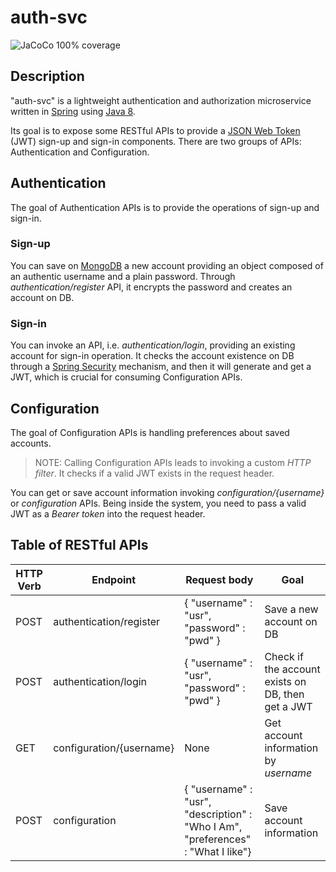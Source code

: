 # auth-svc
![JaCoCo 100% coverage](https://img.shields.io/badge/coverage-100%25-brightgreen)

## Description
"auth-svc" is a lightweight authentication and authorization microservice written in [Spring](https://spring.io/) using [Java 8](https://www.oracle.com/java/technologies/java8.html).

Its goal is to expose some RESTful APIs to provide a [JSON Web Token](https://jwt.io/) (JWT) sign-up and sign-in components. There are two groups of APIs: Authentication and Configuration.

## Authentication
The goal of Authentication APIs is to provide the operations of sign-up and sign-in.

### Sign-up
You can save on [MongoDB](https://www.mongodb.com/) a new account providing an object composed of
an authentic username and a plain password.
Through *authentication/register* API, it encrypts the password and creates an account on DB.

### Sign-in
You can invoke an API, i.e. *authentication/login*, providing an existing account for sign-in operation. It checks the account existence on DB through a
[Spring Security](https://spring.io/projects/spring-security/) mechanism, and then it will generate and get a JWT, which is crucial for consuming Configuration APIs.

## Configuration
The goal of Configuration APIs is handling preferences about saved accounts.
> NOTE: Calling Configuration APIs leads to invoking a custom *HTTP filter*. It checks if a valid JWT exists in the request header.

You can get or save account information invoking *configuration/{username}* or *configuration* APIs.
Being inside the system, you need to pass a valid JWT as a *Bearer token* into the request header.

## Table of RESTful APIs 

| HTTP Verb  | Endpoint | Request body | Goal |
| ------------- | ------------- | ------------- | ------------- |
| POST  | authentication/register | { "username" : "usr", "password" : "pwd" } | Save a new account on DB
| POST  | authentication/login | { "username" : "usr", "password" : "pwd" } | Check if the account exists on DB, then get a JWT
| GET  | configuration/{username} | None | Get account information by *username*
| POST  | configuration | { "username" : "usr", "description" : "Who I Am", "preferences" : "What I like"} | Save account information
